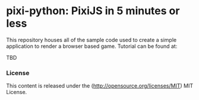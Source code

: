 pixi-python: PixiJS in 5 minutes or less
=============

This repository houses all of the sample code used to create a simple application to render a browser based game. Tutorial can be found at:

TBD

### License ###

This content is released under the (http://opensource.org/licenses/MIT) MIT License.

